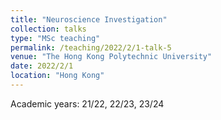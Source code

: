 ```yaml
---
title: "Neuroscience Investigation"
collection: talks
type: "MSc teaching"
permalink: /teaching/2022/2/1-talk-5
venue: "The Hong Kong Polytechnic University"
date: 2022/2/1
location: "Hong Kong"
---
```


Academic years: 21/22, 22/23, 23/24
